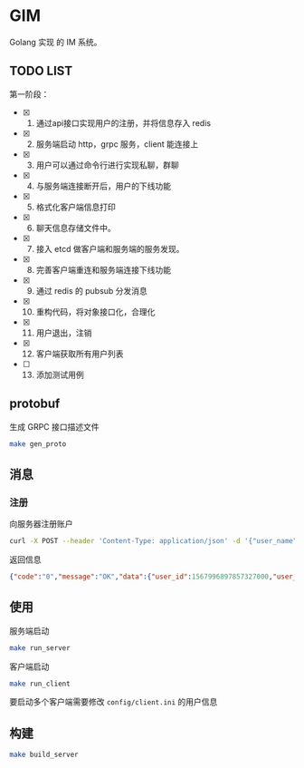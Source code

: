 # GIM

Golang 实现 的 IM 系统。

## TODO LIST

第一阶段：

- [x]  1. 通过api接口实现用户的注册，并将信息存入 redis
- [x]  2. 服务端启动 http，grpc 服务，client 能连接上
- [x]  3. 用户可以通过命令行进行实现私聊，群聊
- [x]  4. 与服务端连接断开后，用户的下线功能
- [x]  5. 格式化客户端信息打印
- [x]  6. 聊天信息存储文件中。
- [x]  7. 接入 etcd 做客户端和服务端的服务发现。
- [x]  8. 完善客户端重连和服务端连接下线功能
- [x]  9. 通过 redis 的 pubsub 分发消息
- [x]  10. 重构代码，将对象接口化，合理化
- [x]  11. 用户退出，注销
- [x]  12. 客户端获取所有用户列表
- [ ]  13. 添加测试用例

## protobuf

生成 GRPC 接口描述文件

```bash
make gen_proto
```

## 消息

### 注册

向服务器注册账户

```bash
curl -X POST --header 'Content-Type: application/json' -d '{"user_name": "leon"}' http://localhost:8081/registerAccount
```

返回信息

```json
{"code":"0","message":"OK","data":{"user_id":1567996897857327000,"user_name":"baby"}}
```

## 使用

服务端启动

```bash
make run_server
```

客户端启动

```bash 
make run_client
```

要启动多个客户端需要修改 `config/client.ini` 的用户信息

## 构建

```bash
make build_server
```